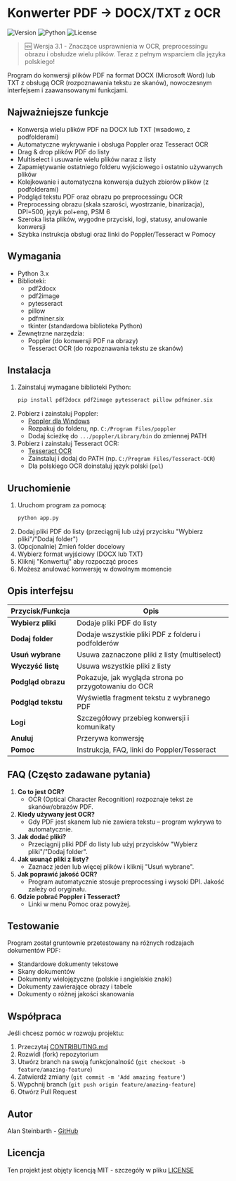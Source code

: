 # Konwerter PDF -> DOCX/TXT z OCR

![Version](https://img.shields.io/badge/version-3.1.0-blue.svg)
![Python](https://img.shields.io/badge/python-3.x-green.svg)
![License](https://img.shields.io/badge/license-MIT-yellow.svg)

> 🆕 Wersja 3.1 - Znaczące usprawnienia w OCR, preprocessingu obrazu i obsłudze wielu plików. Teraz z pełnym wsparciem dla języka polskiego!

Program do konwersji plików PDF na format DOCX (Microsoft Word) lub TXT z obsługą OCR (rozpoznawania tekstu ze skanów), nowoczesnym interfejsem i zaawansowanymi funkcjami.

## Najważniejsze funkcje
- Konwersja wielu plików PDF na DOCX lub TXT (wsadowo, z podfolderami)
- Automatyczne wykrywanie i obsługa Poppler oraz Tesseract OCR
- Drag & drop plików PDF do listy
- Multiselect i usuwanie wielu plików naraz z listy
- Zapamiętywanie ostatniego folderu wyjściowego i ostatnio używanych plików
- Kolejkowanie i automatyczna konwersja dużych zbiorów plików (z podfolderami)
- Podgląd tekstu PDF oraz obrazu po preprocessingu OCR
- Preprocessing obrazu (skala szarości, wyostrzanie, binarizacja), DPI=500, język pol+eng, PSM 6
- Szeroka lista plików, wygodne przyciski, logi, statusy, anulowanie konwersji
- Szybka instrukcja obsługi oraz linki do Poppler/Tesseract w Pomocy

## Wymagania
- Python 3.x
- Biblioteki:
  - pdf2docx
  - pdf2image
  - pytesseract
  - pillow
  - pdfminer.six
  - tkinter (standardowa biblioteka Python)
- Zewnętrzne narzędzia:
  - Poppler (do konwersji PDF na obrazy)
  - Tesseract OCR (do rozpoznawania tekstu ze skanów)

## Instalacja
1. Zainstaluj wymagane biblioteki Python:
   ```bash
   pip install pdf2docx pdf2image pytesseract pillow pdfminer.six
   ```
2. Pobierz i zainstaluj Poppler:
   - [Poppler dla Windows](https://github.com/oschwartz10612/poppler-windows/releases)
   - Rozpakuj do folderu, np. `C:/Program Files/poppler`
   - Dodaj ścieżkę do `.../poppler/Library/bin` do zmiennej PATH
3. Pobierz i zainstaluj Tesseract OCR:
   - [Tesseract OCR](https://github.com/tesseract-ocr/tesseract)
   - Zainstaluj i dodaj do PATH (np. `C:/Program Files/Tesseract-OCR`)
   - Dla polskiego OCR doinstaluj język polski (`pol`)

## Uruchomienie
1. Uruchom program za pomocą:
   ```bash
   python app.py
   ```
2. Dodaj pliki PDF do listy (przeciągnij lub użyj przycisku "Wybierz pliki"/"Dodaj folder")
3. (Opcjonalnie) Zmień folder docelowy
4. Wybierz format wyjściowy (DOCX lub TXT)
5. Kliknij "Konwertuj" aby rozpocząć proces
6. Możesz anulować konwersję w dowolnym momencie

## Opis interfejsu
| Przycisk/Funkcja | Opis |
|-----------------|------|
| **Wybierz pliki** | Dodaje pliki PDF do listy |
| **Dodaj folder** | Dodaje wszystkie pliki PDF z folderu i podfolderów |
| **Usuń wybrane** | Usuwa zaznaczone pliki z listy (multiselect) |
| **Wyczyść listę** | Usuwa wszystkie pliki z listy |
| **Podgląd obrazu** | Pokazuje, jak wygląda strona po przygotowaniu do OCR |
| **Podgląd tekstu** | Wyświetla fragment tekstu z wybranego PDF |
| **Logi** | Szczegółowy przebieg konwersji i komunikaty |
| **Anuluj** | Przerywa konwersję |
| **Pomoc** | Instrukcja, FAQ, linki do Poppler/Tesseract |

## FAQ (Często zadawane pytania)
1. **Co to jest OCR?**
   - OCR (Optical Character Recognition) rozpoznaje tekst ze skanów/obrazów PDF.
2. **Kiedy używany jest OCR?**
   - Gdy PDF jest skanem lub nie zawiera tekstu – program wykrywa to automatycznie.
3. **Jak dodać pliki?**
   - Przeciągnij pliki PDF do listy lub użyj przycisków "Wybierz pliki"/"Dodaj folder".
4. **Jak usunąć pliki z listy?**
   - Zaznacz jeden lub więcej plików i kliknij "Usuń wybrane".
5. **Jak poprawić jakość OCR?**
   - Program automatycznie stosuje preprocessing i wysoki DPI. Jakość zależy od oryginału.
6. **Gdzie pobrać Poppler i Tesseract?**
   - Linki w menu Pomoc oraz powyżej.

## Testowanie
Program został gruntownie przetestowany na różnych rodzajach dokumentów PDF:
- Standardowe dokumenty tekstowe
- Skany dokumentów
- Dokumenty wielojęzyczne (polskie i angielskie znaki)
- Dokumenty zawierające obrazy i tabele
- Dokumenty o różnej jakości skanowania

## Współpraca
Jeśli chcesz pomóc w rozwoju projektu:
1. Przeczytaj [CONTRIBUTING.md](CONTRIBUTING.md)
2. Rozwidl (fork) repozytorium
3. Utwórz branch na swoją funkcjonalność (`git checkout -b feature/amazing-feature`)
4. Zatwierdź zmiany (`git commit -m 'Add amazing feature'`)
5. Wypchnij branch (`git push origin feature/amazing-feature`)
6. Otwórz Pull Request

## Autor
Alan Steinbarth - [GitHub](https://github.com/AlanSteinbarth)

## Licencja
Ten projekt jest objęty licencją MIT - szczegóły w pliku [LICENSE](LICENSE)
